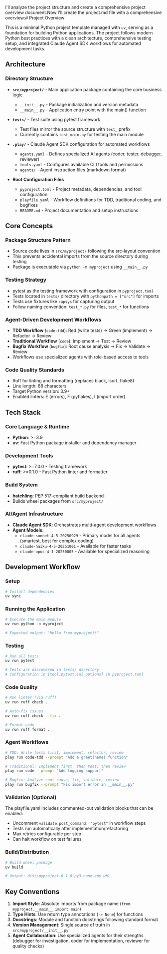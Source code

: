 I'll analyze the project structure and create a comprehensive project overview document.Now I'll create the project.md file with a comprehensive overview:# Project Overview

This is a minimal Python project template managed with `uv`, serving as a foundation for building Python applications. The project follows modern Python best practices with a clean architecture, comprehensive testing setup, and integrated Claude Agent SDK workflows for automated development tasks.

## Architecture

### Directory Structure

- **`src/myproject/`** - Main application package containing the core business logic
  - `__init__.py` - Package initialization and version metadata
  - `__main__.py` - Application entry point with the main() function

- **`tests/`** - Test suite using pytest framework
  - Test files mirror the source structure with `test_` prefix
  - Currently contains `test_main.py` for testing the main module

- **`.play/`** - Claude Agent SDK configuration for automated workflows
  - `agents.yaml` - Defines specialized AI agents (coder, tester, debugger, reviewer)
  - `tools.yaml` - Configures available CLI tools and permissions
  - `agents/` - Agent instruction files (markdown format)

- **Root Configuration Files**
  - `pyproject.toml` - Project metadata, dependencies, and tool configuration
  - `playfile.yaml` - Workflow definitions for TDD, traditional coding, and bugfixes
  - `README.md` - Project documentation and setup instructions

## Core Concepts

### Package Structure Pattern
- Source code lives in `src/myproject/` following the src-layout convention
- This prevents accidental imports from the source directory during testing
- Package is executable via `python -m myproject` using `__main__.py`

### Testing Strategy
- pytest as the testing framework with configuration in `pyproject.toml`
- Tests located in `tests/` directory with `pythonpath = ["src"]` for imports
- Tests use fixtures like `capsys` for capturing output
- Follow naming convention: `test_*.py` for files, `test_*` for functions

### Agent-Driven Development Workflows
- **TDD Workflow** (`code-tdd`): Red (write tests) → Green (implement) → Refactor → Review
- **Traditional Workflow** (`code`): Implement → Test → Review
- **Bugfix Workflow** (`bugfix`): Root cause analysis → Fix → Validate → Review
- Workflows use specialized agents with role-based access to tools

### Code Quality Standards
- Ruff for linting and formatting (replaces black, isort, flake8)
- Line length: 88 characters
- Target Python version: 3.9+
- Enabled linters: E (errors), F (pyflakes), I (import order)

## Tech Stack

### Core Language & Runtime
- **Python**: >=3.9
- **uv**: Fast Python package installer and dependency manager

### Development Tools
- **pytest**: >=7.0.0 - Testing framework
- **ruff**: >=0.1.0 - Fast Python linter and formatter

### Build System
- **hatchling**: PEP 517-compliant build backend
- Builds wheel packages from `src/myproject/`

### AI/Agent Infrastructure
- **Claude Agent SDK**: Orchestrates multi-agent development workflows
- **Agent Models**:
  - `claude-sonnet-4-5-20250929` - Primary model for all agents (smartest, best for complex coding)
  - `claude-haiku-4-5-20251001` - Available for faster tasks
  - `claude-opus-4-1-20250805` - Available for specialized reasoning

## Development Workflow

### Setup
```bash
# Install dependencies
uv sync
```

### Running the Application
```bash
# Execute the main module
uv run python -m myproject

# Expected output: "Hello from myproject!"
```

### Testing
```bash
# Run all tests
uv run pytest

# Tests are discovered in tests/ directory
# Configuration in [tool.pytest.ini_options] in pyproject.toml
```

### Code Quality
```bash
# Run linter (via ruff)
uv run ruff check .

# Auto-fix issues
uv run ruff check --fix .

# Format code
uv run ruff format .
```

### Agent Workflows
```bash
# TDD: Write tests first, implement, refactor, review
play run code-tdd --prompt "Add a greet(name) function"

# Traditional: Implement first, then test, then review
play run code --prompt "Add logging support"

# Bugfix: Analyze root cause, fix, validate, review
play run bugfix --prompt "Fix import error in __main__.py"
```

### Validation (Optional)
The playfile.yaml includes commented-out validation blocks that can be enabled:
- Uncomment `validate.post_command: "pytest"` in workflow steps
- Tests run automatically after implementation/refactoring
- Max retries configurable per step
- Can halt workflow on test failures

### Build/Distribution
```bash
# Build wheel package
uv build

# Output: dist/myproject-0.1.0-py3-none-any.whl
```

## Key Conventions

1. **Import Style**: Absolute imports from package name (`from myproject.__main__ import main`)
2. **Type Hints**: Use return type annotations (`-> None`) for functions
3. **Docstrings**: Module and function docstrings following standard format
4. **Version Management**: Single source of truth in `src/myproject/__init__.py`
5. **Agent Collaboration**: Use specialized agents for their strengths (debugger for investigation, coder for implementation, reviewer for quality checks)